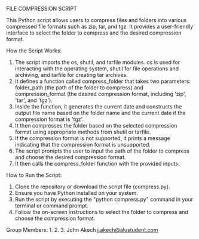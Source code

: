 FILE COMPRESSION SCRIPT

This Python script allows users to compress files and folders into various compressed file formats such as zip, tar, and tgz. It provides a user-friendly interface to select the folder to compress and the desired compression format.

How the Script Works:
1. The script imports the os, shutil, and tarfile modules. os is used for interacting with the operating system, shutil for file operations and archiving, and tarfile for creating tar archives.
2. It defines a function called compress_folder that takes two parameters: folder_path (the path of the folder to compress) and compression_format (the desired compression format, including 'zip', 'tar', and 'tgz').
3. Inside the function, it generates the current date and constructs the output file name based on the folder name and the current date if the compression format is 'tgz'.
4. It then compresses the folder based on the selected compression format using appropriate methods from shutil or tarfile.
5. If the compression format is not supported, it prints a message indicating that the compression format is unsupported.
6. The script prompts the user to input the path of the folder to compress and choose the desired compression format.
7. It then calls the compress_folder function with the provided inputs.

How to Run the Script:
1. Clone the repository or download the script file (compress.py).
2. Ensure you have Python installed on your system.
3. Run the script by executing the "python compress.py" command in your terminal or command prompt.
4. Follow the on-screen instructions to select the folder to compress and choose the compression format.

Group Members:
1. 
2. 
3. John Akech  <j.akech@alustudent.com>

